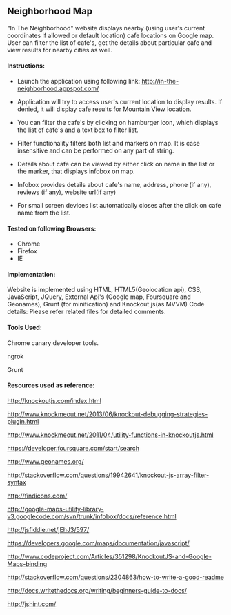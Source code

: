 ## Neighborhood Map

"In The Neighborhood" website displays nearby (using user's current coordinates if allowed or default location) cafe locations on Google map. User can filter the list of cafe's, get the details about particular cafe and view results for nearby cities as well.

#### Instructions:

 * Launch the application using following link: http://in-the-neighborhood.appspot.com/

 * Application will try to access user's current location to display results. If denied, it will display cafe results for 		Mountain View location.

 * You can filter the cafe's by clicking on hamburger icon, which displays the list of cafe's and a text box to filter list.

 * Filter functionality filters both list and markers on map. It is case insensitive and can be performed on any part of string.

 * Details about cafe can be viewed by either click on name in the list or the marker, that displays infobox on map.

 * Infobox provides details about cafe's name, address, phone (if any), reviews (if any), website url(if any)

 * For small screen devices list automatically closes after the click on cafe name from the list.

#### Tested on following Browsers:
 * Chrome
 * Firefox
 * IE

#### Implementation:
Website is implemented using HTML, HTML5(Geolocation api), CSS, JavaScript, JQuery, External Api's (Google map, Foursquare and Geonames), Grunt (for minification) and Knockout.js(as MVVM)
Code details: Please refer related files for detailed comments.

#### Tools Used:

Chrome canary developer tools.

ngrok

Grunt

#### Resources used as reference:

http://knockoutjs.com/index.html

http://www.knockmeout.net/2013/06/knockout-debugging-strategies-plugin.html

http://www.knockmeout.net/2011/04/utility-functions-in-knockoutjs.html

https://developer.foursquare.com/start/search

http://www.geonames.org/

http://stackoverflow.com/questions/19942641/knockout-js-array-filter-syntax

http://findicons.com/

http://google-maps-utility-library-v3.googlecode.com/svn/trunk/infobox/docs/reference.html

http://jsfiddle.net/jEhJ3/597/

https://developers.google.com/maps/documentation/javascript/

http://www.codeproject.com/Articles/351298/KnockoutJS-and-Google-Maps-binding

http://stackoverflow.com/questions/2304863/how-to-write-a-good-readme

http://docs.writethedocs.org/writing/beginners-guide-to-docs/

http://jshint.com/
